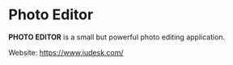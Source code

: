 # Photo Editor

**PHOTO EDITOR** is a small but powerful photo editing application.

Website: https://www.iudesk.com/
